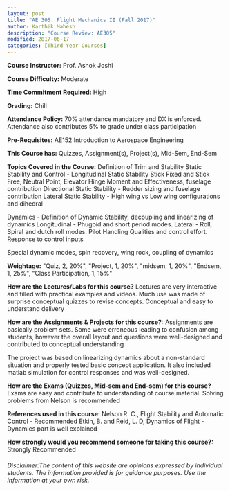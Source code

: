 ```yaml
---
layout: post
title: "AE 305: Flight Mechanics II (Fall 2017)"
author: Karthik Mahesh
description: "Course Review: AE305"
modified: 2017-06-17
categories: [Third Year Courses]
---
```


**Course Instructor:** Prof.  Ashok Joshi

**Course Difficulty:** Moderate

**Time Commitment Required:** High

**Grading:** Chill

**Attendance Policy:** 70% attendance mandatory and DX is enforced. Attendance also contributes 5% to grade under class participation

**Pre-Requisites:** AE152 Introduction to Aerospace Engineering

**This Course has:** Quizzes, Assignment(s), Project(s), Mid-Sem, End-Sem

**Topics Covered in the Course:**
Definition of Trim and Stability
Static Stability and Control -
Longitudinal Static Stability Stick Fixed and Stick Free, Neutral Point, Elevator Hinge Moment and Effectiveness, fuselage contribution
Directional Static Stability - Rudder sizing and fuselage contribution
Lateral Static Stability - High wing vs Low wing configurations and dihedral

Dynamics - 
Definition of Dynamic Stability, decoupling and linearizing of dynamics
Longitudinal - Phugoid and short period modes. Lateral - Roll, Spiral and dutch roll modes.
Pilot Handling Qualities and control effort. Response to control inputs

Special dynamic modes, spin recovery, wing rock, coupling of dynamics

**Weightage:**
"Quiz, 2, 20%", "Project, 1, 20%", "midsem, 1, 20%", "Endsem, 1, 25%", "Class Participation, 1, 15%"

**How are the Lectures/Labs for this course?**
Lectures are very interactive and filled with practical examples and videos. Much use was made of surprise conceptual quizzes to revise concepts. Conceptual and easy to understand delivery

**How are the Assignments & Projects for this course?:**
Assignments are basically problem sets. Some were erroneous leading to confusion among students, however the overall layout and questions were well-designed and contributed to conceptual understanding

The project was based on linearizing dynamics about a non-standard situation  and properly tested basic concept application. It also included matlab simulation for control responses and was well-designed.

**How are the Exams (Quizzes, Mid-sem and End-sem) for this course?**
Exams are easy and contribute to understanding of course material. Solving problems from Nelson is recommended

**References used in this course:**
Nelson R. C., Flight Stability and Automatic Control - Recommended
Etkin, B. and Reid, L. D, Dynamics of Flight - Dynamics part is well explained

**How strongly would you recommend someone for taking this course?:**
Strongly Recommended

###### Disclaimer:The content of this website are opinions expressed by individual students. The information provided is for guidance purposes. Use the information at your own risk.